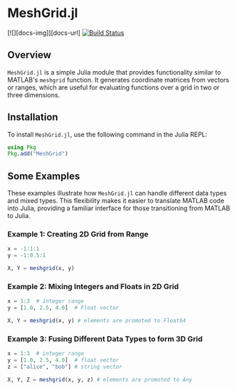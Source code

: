 # MeshGrid.jl

[![][docs-img]][docs-url]
[![Build Status](https://github.com/akjake616/MeshGrid.jl/actions/workflows/ci-master-workflow.yml/badge.svg)](https://github.com/akjake616/MeshGrid.jl/actions/workflows/ci-master-workflow.yml)

## Overview

`MeshGrid.jl` is a simple Julia module that provides functionality similar to MATLAB's `meshgrid` function. It generates coordinate matrices from vectors or ranges, which are useful for evaluating functions over a grid in two or three dimensions.

## Installation

To install `MeshGrid.jl`, use the following command in the Julia REPL:

```julia
using Pkg
Pkg.add("MeshGrid")
```

## Some Examples

These examples illustrate how `MeshGrid.jl` can handle different data types and mixed types. This flexibility makes it easier to translate MATLAB code into Julia, providing a familiar interface for those transitioning from MATLAB to Julia.

### Example 1: Creating 2D Grid from Range

```julia
x = -1:1:1
y = -1:0.5:1

X, Y = meshgrid(x, y)
```

### Example 2: Mixing Integers and Floats in 2D Grid

```julia
x = 1:3  # integer range
y = [1.0, 2.5, 4.0]  # Float vector

X, Y = meshgrid(x, y) # elements are promoted to Float64
```

### Example 3: Fusing Different Data Types to form 3D Grid

```julia
x = 1:3  # integer range
y = [1.0, 2.5, 4.0]  # float vector
z = ["alice", "bob"] # string vector

X, Y, Z = meshgrid(x, y, z) # elements are promoted to Any
```

